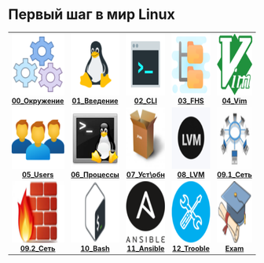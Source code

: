 # Первый шаг в мир Linux

<centet>
  <table>
    <tr>
      <td align="center"><a href="00_Настройка_окружения_для_лабораторных_работ/README.md"><img src="images/setting.png" width="125px;" height="125px;"><br /><b>00_Окружение</b></a></td>
      <td align="center"><a href="01_Введение/README.md"><img src="images/tux2.png" width="125px;" height="125px;"><br /><b>01_Введение</b></a></td>
      <td align="center"><a href="02_Знакомство_с_интерфейсом_командной_строки/README.md"><img src="images/cli.png" width="125px;" height="125px;"><br /><b>02_CLI</b></a></td>
      <td align="center"><a href="03_Файловая_структура_linux/README.md"><img src="images/fhs.png" width="125px;" height="125px;"><br /><b>03_FHS</b></a></td>
      <td align="center"><a href="04_Знакомство_с_текстовыми_редакторами/README.md"><img src="images/vim.png" width="125px;" height="125px;"><br /><b>04_Vim</b></a></td>
    </tr>
    <tr>
      <td align="center"><a href="05_Управление_пользователями_и_группами/README.md"><img src="images/users.png" width="125px;" height="125px;"><br /><b>05_Users</b></a></td>
      <td align="center"><a href="06_Управление_процессами/README.md"><img src="images/proc.png" width="125px;" height="125px;"><br /><b>06_Процессы</b></a></td>
      <td align="center"><a href="07_Установка_и_обновление_программ/README.md"><img src="images/yum.png" width="125px;" height="125px;"><br /><b>07_Уст\обн</b></a></td>
      <td align="center"><a href="08_LVM/README.md"><img src="images/LVM.png" width="125px;" height="125px;"><br /><b>08_LVM</b></a></td>
      <td align="center"><a href="09.1_Конфигурирование_сети/README.md"><img src="images/net.png" width="125px;" height="125px;"><br /><b>09.1_Сеть</b></a></td>
    </tr>
    <tr>
      <td align="center"><a href="09.2_Конфигурирование_сети/README.md"><img src="images/net2.png" width="125px;" height="125px;"><br /><b>09.2_Сеть</b></a></td>
      <td align="center"><a href="10_Bash/README.md"><img src="images/bash.png" width="125px;" height="125px;"><br /><b>10_Bash</b></a></td>
      <td align="center"><a href="11_Ansible/README.md"><img src="images/ansible.png" width="125px;" height="125px;"><br /><b>11_Ansible</b></a></td>
      <td align="center"><a href="12_Базовый_troobleshooting/README.md"><img src="images/tsh.png" width="125px;" height="125px;"><br /><b>12_Trooble</b></a></td>
      <td align="center"><a href="exam/README.md"><img src="images/exam.png" width="125px;" height="125px;"><br /><b>Exam</b></a></td>
    </tr>
  </table>
</center>
